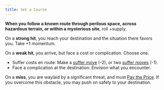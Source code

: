 ```yaml
---
title: Set a Course
---
```


**When you follow a known route through perilous space, across hazardous terrain, or within a mysterious site**, roll +supply.

On a **strong hit**, you reach your destination and the situation there favors you. Take +1 momentum.

On a **weak hit**, you arrive, but face a cost or complication. Choose one.

- Suffer costs en route: Make a [suffer move](/moves/suffer) (-2), or two [suffer moves](/moves/suffer) (-1).
- Face a complication at the destination: Envision what you encounter.

On a **miss**, you are waylaid by a significant threat, and must [Pay the Price](/moves/fate/pay_the_price). If you overcome this obstacle, you may push on safely to your destination.
